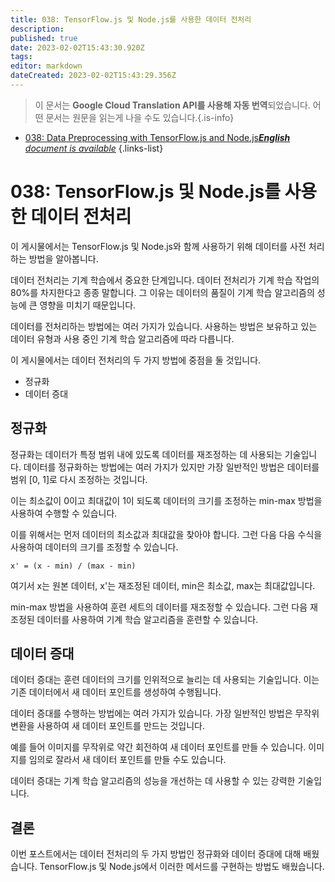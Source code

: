 ```yaml
---
title: 038: TensorFlow.js 및 Node.js를 사용한 데이터 전처리
description: 
published: true
date: 2023-02-02T15:43:30.920Z
tags: 
editor: markdown
dateCreated: 2023-02-02T15:43:29.356Z
---
```


> 이 문서는 **Google Cloud Translation API를 사용해 자동 번역**되었습니다.
어떤 문서는 원문을 읽는게 나을 수도 있습니다.{.is-info}



- [038: Data Preprocessing with TensorFlow.js and Node.js***English** document is available*](/en/Knowledge-base/TensorFlow-js/Learning/038-data-preprocessing-with-tensorflow-js-and-node-js)
{.links-list}


# 038: TensorFlow.js 및 Node.js를 사용한 데이터 전처리

이 게시물에서는 TensorFlow.js 및 Node.js와 함께 사용하기 위해 데이터를 사전 처리하는 방법을 알아봅니다.

데이터 전처리는 기계 학습에서 중요한 단계입니다. 데이터 전처리가 기계 학습 작업의 80%를 차지한다고 종종 말합니다. 그 이유는 데이터의 품질이 기계 학습 알고리즘의 성능에 큰 영향을 미치기 때문입니다.

데이터를 전처리하는 방법에는 여러 가지가 있습니다. 사용하는 방법은 보유하고 있는 데이터 유형과 사용 중인 기계 학습 알고리즘에 따라 다릅니다.

이 게시물에서는 데이터 전처리의 두 가지 방법에 중점을 둘 것입니다.

- 정규화
- 데이터 증대

## 정규화

정규화는 데이터가 특정 범위 내에 있도록 데이터를 재조정하는 데 사용되는 기술입니다. 데이터를 정규화하는 방법에는 여러 가지가 있지만 가장 일반적인 방법은 데이터를 범위 [0, 1]로 다시 조정하는 것입니다.

이는 최소값이 0이고 최대값이 1이 되도록 데이터의 크기를 조정하는 min-max 방법을 사용하여 수행할 수 있습니다.

이를 위해서는 먼저 데이터의 최소값과 최대값을 찾아야 합니다. 그런 다음 다음 수식을 사용하여 데이터의 크기를 조정할 수 있습니다.

```
x' = (x - min) / (max - min)
```

여기서 x는 원본 데이터, x'는 재조정된 데이터, min은 최소값, max는 최대값입니다.

min-max 방법을 사용하여 훈련 세트의 데이터를 재조정할 수 있습니다. 그런 다음 재조정된 데이터를 사용하여 기계 학습 알고리즘을 훈련할 수 있습니다.

## 데이터 증대

데이터 증대는 훈련 데이터의 크기를 인위적으로 늘리는 데 사용되는 기술입니다. 이는 기존 데이터에서 새 데이터 포인트를 생성하여 수행됩니다.

데이터 증대를 수행하는 방법에는 여러 가지가 있습니다. 가장 일반적인 방법은 무작위 변환을 사용하여 새 데이터 포인트를 만드는 것입니다.

예를 들어 이미지를 무작위로 약간 회전하여 새 데이터 포인트를 만들 수 있습니다. 이미지를 임의로 잘라서 새 데이터 포인트를 만들 수도 있습니다.

데이터 증대는 기계 학습 알고리즘의 성능을 개선하는 데 사용할 수 있는 강력한 기술입니다.

## 결론

이번 포스트에서는 데이터 전처리의 두 가지 방법인 정규화와 데이터 증대에 대해 배웠습니다. TensorFlow.js 및 Node.js에서 이러한 메서드를 구현하는 방법도 배웠습니다.